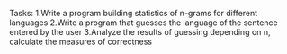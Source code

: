 Tasks:
1.Write a program building statistics of n-grams for different languages
2.Write a program that guesses the language of the sentence entered by the user
3.Analyze the results of guessing depending on n, calculate the measures of correctness
